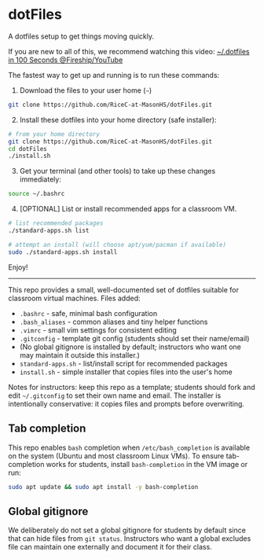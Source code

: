 # dotFiles
A dotfiles setup to get things moving quickly. 

If you are new to all of this, we recommend watching this video: [~/.dotfiles in 100 Seconds @Fireship/YouTube](https://youtu.be/r_MpUP6aKiQ)

The fastest way to get up and running is to run these commands: 

1. Download the files to your user home (`~`)
```bash
git clone https://github.com/RiceC-at-MasonHS/dotFiles.git
```

2. Install these dotfiles into your home directory (safe installer):
```bash
# from your home directory
git clone https://github.com/RiceC-at-MasonHS/dotFiles.git
cd dotFiles
./install.sh
```

3. Get your terminal (and other tools) to take up these changes immediately:
```bash
source ~/.bashrc
```

4. [OPTIONAL] List or install recommended apps for a classroom VM.
```bash
# list recommended packages
./standard-apps.sh list

# attempt an install (will choose apt/yum/pacman if available)
sudo ./standard-apps.sh install
```

Enjoy!

------------------
This repo provides a small, well-documented set of dotfiles suitable for
classroom virtual machines. Files added:

- `.bashrc` - safe, minimal bash configuration
- `.bash_aliases` - common aliases and tiny helper functions
- `.vimrc` - small vim settings for consistent editing
- `.gitconfig` - template git config (students should set their name/email)
- (No global gitignore is installed by default; instructors who want one may
	maintain it outside this installer.)
- `standard-apps.sh` - list/install script for recommended packages
- `install.sh` - simple installer that copies files into the user's home

Notes for instructors: keep this repo as a template; students should fork
and edit `~/.gitconfig` to set their own name and email. The installer is
intentionally conservative: it copies files and prompts before overwriting.

Tab completion
--
This repo enables `bash` completion when `/etc/bash_completion` is available
on the system (Ubuntu and most classroom Linux VMs). To ensure tab-completion
works for students, install `bash-completion` in the VM image or run:

```bash
sudo apt update && sudo apt install -y bash-completion
```

Global gitignore
--
We deliberately do not set a global gitignore for students by default since
that can hide files from `git status`. Instructors who want a global
excludes file can maintain one externally and document it for their class.